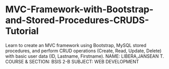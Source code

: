 # MVC-Framework-with-Bootstrap-and-Stored-Procedures-CRUDS-Tutorial

 Learn to create an MVC framework using Bootstrap, MySQL stored procedures, and perform CRUD operations (Create, Read, Update, Delete) with basic user data (ID, Lastname, Firstname).
NAME: LIBERA,JANSEAN T.
COURSE & SECTION: BSIS 2-B
SUBJECT: WEB DEVELOPMENT 
